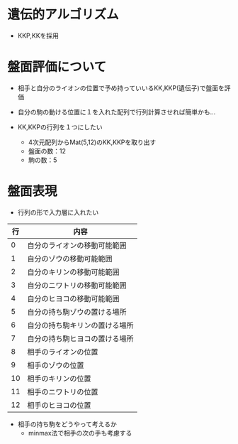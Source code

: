 # 遺伝的アルゴリズム
* KKP,KKを採用

# 盤面評価について
* 相手と自分のライオンの位置で予め持っていいるKK,KKP(遺伝子)で盤面を評価
* 自分の駒の動ける位置に１を入れた配列で行列計算させれば簡単かも...

* KK,KKPの行列を１つにしたい
	* 4次元配列からMat(5,12)のKK,KKPを取り出す
	* 盤面の数：12
	* 駒の数：5

# 盤面表現
* 行列の形で入力層に入れたい

| 行 | 内容 |
|---|---|
|0|自分のライオンの移動可能範囲|
|1|自分のゾウの移動可能範囲|
|2|自分のキリンの移動可能範囲|
|3|自分のニワトリの移動可能範囲|
|4|自分のヒヨコの移動可能範囲|
|5|自分の持ち駒ゾウの置ける場所|
|6|自分の持ち駒キリンの置ける場所|
|7|自分の持ち駒ヒヨコの置ける場所|
|8|相手のライオンの位置|
|9|相手のゾウの位置|
|10|相手のキリンの位置|
|11|相手のニワトリの位置|
|12|相手のヒヨコの位置|


* 相手の持ち駒をどうやって考えるか
    * minmax法で相手の次の手も考慮する

